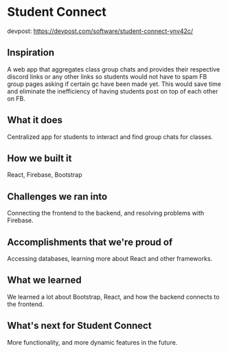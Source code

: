 # Student Connect
devpost: https://devpost.com/software/student-connect-ynv42c/
## Inspiration
A web app that aggregates class group chats and provides their respective discord links or any other links so students would not have to spam FB group pages asking if certain gc have been made yet. This would save time and eliminate the inefficiency of having students post on top of each other on FB. 
## What it does
Centralized app for students to interact and find group chats for classes.
## How we built it
React, Firebase, Bootstrap
## Challenges we ran into
Connecting the frontend to the backend, and resolving problems with Firebase.
## Accomplishments that we're proud of
Accessing databases, learning more about React and other frameworks.
## What we learned
We learned a lot about Bootstrap, React, and how the backend connects to the frontend.
## What's next for Student Connect
More functionality, and more dynamic features in the future.
